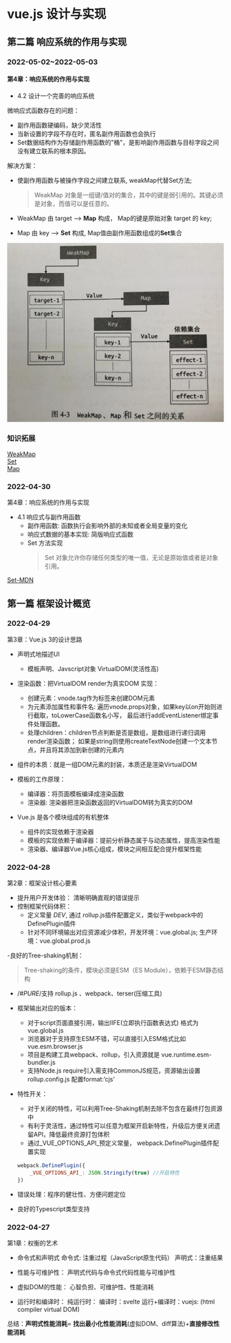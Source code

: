 
# vue.js 设计与实现

## 第二篇 响应系统的作用与实现

### 2022-05-02~2022-05-03

#### 第4章：响应系统的作用与实现

- 4.2 设计一个完善的响应系统

微响应式函数存在的问题：
  - 副作用函数硬编码，缺少灵活性
  - 当新设置的字段不存在时，匿名副作用函数也会执行
  - Set数据结构作为存储副作用函数的"桶"，是影响副作用函数与目标字段之间没有建立联系的根本原因。

解决方案：
  - 使副作用函数与被操作字段之间建立联系, weakMap代替Set方法;
    > WeakMap 对象是一组键/值对的集合，其中的键是弱引用的。其键必须是对象，而值可以是任意的。

  - WeakMap 由 target --> **Map** 构成， Map的键是原始对象 target 的 key;
  - Map 由 key --> **Set** 构成, Map值由副作用函数组成的**Set**集合

![Reactive](./assets/reactive.jpg)


### 知识拓展

[WeakMap](https://developer.mozilla.org/zh-CN/docs/Web/JavaScript/Reference/Global_Objects/WeakMap) <br/>
[Set](https://developer.mozilla.org/zh-CN/docs/Web/JavaScript/Reference/Global_Objects/Set)  <br/>
[Map](https://developer.mozilla.org/zh-CN/docs/Web/JavaScript/Reference/Global_Objects/Map)  <br/>
 


### 2022-04-30

第4章：响应系统的作用与实现

- 4.1 响应式与副作用函数
  - 副作用函数: 函数执行会影响外部的未知或者全局变量的变化
  - 响应式数据的基本实现: 简版响应式函数
  - Set 方法实现
    > Set 对象允许你存储任何类型的唯一值，无论是原始值或者是对象引用。

[Set-MDN](https://developer.mozilla.org/zh-CN/docs/Web/JavaScript/Reference/Global_Objects/WeakMap)



## 第一篇 框架设计概览

### 2022-04-29

第3章：Vue.js 3的设计思路

- 声明式地描述UI
  - 模板声明、Javscript对象 VirtualDOM(灵活性高)

- 渲染函数：把VirtualDOM render为真实DOM
    实现：
    - 创建元素：vnode.tag作为标签来创建DOM元素
    - 为元素添加属性和事件名: 遍历vnode.props对象，如果key以on开始则进行截取，toLowerCase函数名小写，
      最后进行addEventListener绑定事件处理函数。
    - 处理children：children节点判断是否是数组，是数组进行递归调用render渲染函数；
      如果是string则使用createTextNode创建一个文本节点，并且将其添加到新创建的元素内

- 组件的本质：就是一组DOM元素的封装，本质还是渲染VirtualDOM
- 模板的工作原理：
    - 编译器：将页面模板编译成渲染函数
    - 渲染器: 渲染器把渲染函数返回的VirtualDOM转为真实的DOM

- Vue.js 是各个模块组成的有机整体
    - 组件的实现依赖于渲染器
    - 模板的实现依赖于编译器：提前分析静态属于与动态属性，提高渲染性能
    - 渲染器、编译器Vue.js核心组成，模块之间相互配合提升框架性能



### 2022-04-28

第2章：框架设计核心要素

- 提升用户开发体验： 清晰明确直观的错误提示
- 控制框架代码体积：
    - 定义常量 _DEV_, 通过 rollup.js插件配置定义，类似于webpack中的DefinePlugin插件
    - 针对不同环境输出对应资源减少体积，开发环境：vue.global.js; 生产环境：vue.global.prod.js

-良好的Tree-shaking机制：
>Tree-shaking的条件，模块必须是ESM（ES Module），依赖于ESM静态结构
  - /*#_PURE_*/支持  rollup.js 、webpack、terser(压缩工具)

- 框架输出对应的版本：
    - 对于script页面直接引用，输出IIFE(立即执行函数表达式) 格式为 vue.global.js
    - 浏览器对于支持原生ESM不错，可以直接引入ESM格式比如vue.esm.browser.js
    - 项目是构建工具webpack、rollup，引入资源就是 vue.runtime.esm-bundler.js
    - 支持Node.js require引入需支持CommonJS规范，资源输出设置rollup.config.js 配置format:’cjs’

- 特性开关：
    - 对于关闭的特性，可以利用Tree-Shaking机制去除不包含在最终打包资源中
    - 有利于灵活性，通过特性可以任意为框架开启新特性，升级后方便关闭遗留API，降低最终资源打包体积
    - 通过_VUE_OPTIONS_API_预定义常量， webpack.DefinePlugin插件配置实现
    ```javascript
    webpack.DefinePlugin({
        _VUE_OPTIONS_API_: JSON.Stringify(true) //开启特性
    })
    ```
-  错误处理：程序的健壮性、方便问题定位
-  良好的Typescript类型支持



### 2022-04-27

第1章：权衡的艺术

- 命令式和声明式
   命令式: 注重过程（JavaScript原生代码）
   声明式：注重结果

- 性能与可维护性：
   声明式代码与命令式代码性能与可维护性

- 虚拟DOM的性能：
   心智负担、可维护性、性能消耗

- 运行时和编译时：
   纯运行时：
   编译时：svelte
   运行+编译时：vuejs:  (html compiler virtual DOM)

 总结：**声明式性能消耗**= **找出最小化性能消耗**(虚拟DOM、diff算法)+**直接修改性能消耗**
